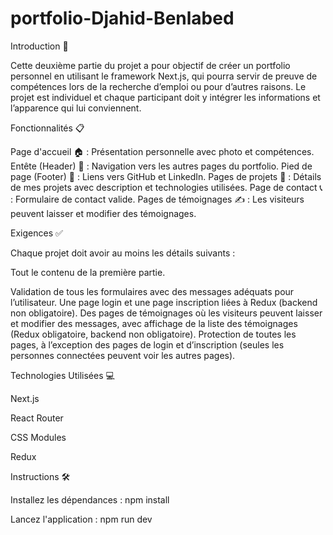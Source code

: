 # portfolio-Djahid-Benlabed
Introduction 🚀

Cette deuxième partie du projet a pour objectif de créer un portfolio personnel en utilisant le framework Next.js, qui pourra servir de preuve de compétences lors de la recherche d’emploi ou pour d’autres raisons. Le projet est individuel et chaque participant doit y intégrer les informations et l’apparence qui lui conviennent.

Fonctionnalités 📋

Page d'accueil 🏠 : Présentation personnelle avec photo et compétences.
Entête (Header) 📌 : Navigation vers les autres pages du portfolio.
Pied de page (Footer) 🦶 : Liens vers GitHub et LinkedIn.
Pages de projets 💼 : Détails de mes projets avec description et technologies utilisées.
Page de contact 📞 : Formulaire de contact valide.
Pages de témoignages ✍️ : Les visiteurs peuvent laisser et modifier des témoignages.


Exigences ✅

Chaque projet doit avoir au moins les détails suivants :

Tout le contenu de la première partie.

Validation de tous les formulaires avec des messages adéquats pour l’utilisateur.
Une page login et une page inscription liées à Redux (backend non obligatoire).
Des pages de témoignages où les visiteurs peuvent laisser et modifier des messages, avec affichage de la liste des témoignages (Redux obligatoire, backend non obligatoire).
Protection de toutes les pages, à l’exception des pages de login et d’inscription (seules les personnes connectées peuvent voir les autres pages).

Technologies Utilisées 💻

Next.js

React Router

CSS Modules

Redux


Instructions 🛠️

Installez les dépendances : npm install

Lancez l'application : npm run dev
